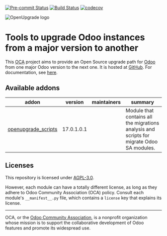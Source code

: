 
[![Pre-commit Status](https://github.com/OCA/OpenUpgrade/actions/workflows/pre-commit.yml/badge.svg?branch=17.0)](https://github.com/OCA/OpenUpgrade/actions/workflows/pre-commit.yml?query=branch%3A17.0)
[![Build Status](https://github.com/OCA/OpenUpgrade/actions/workflows/test.yml/badge.svg?branch=17.0)](https://github.com/OCA/OpenUpgrade/actions/workflows/test.yml?query=branch%3A17.0)
[![codecov](https://codecov.io/gh/OCA/OpenUpgrade/branch/17.0/graph/badge.svg)](https://codecov.io/gh/OCA/OpenUpgrade)

<!-- /!\ do not modify above this line -->

![OpenUpgrade logo](https://oca.github.io/OpenUpgrade/_images/OpenUpgrade.png)

# Tools to upgrade Odoo instances from a major version to another

This <a href="https://odoo-community.org">OCA</a> project aims to provide an Open Source upgrade path for <a href="https://github.com/odoo/odoo">Odoo</a> from one major Odoo version to the next one.
It is hosted at <a href="https://github.com/oca/openupgrade">GitHub</a>.
For documentation, see <a href="https://oca.github.io/OpenUpgrade">here</a>.

<!-- /!\ do not modify below this line -->

<!-- prettier-ignore-start -->

[//]: # (addons)

Available addons
----------------
addon | version | maintainers | summary
--- | --- | --- | ---
[openupgrade_scripts](openupgrade_scripts/) | 17.0.1.0.1 |  | Module that contains all the migrations analysis and scripts for migrate Odoo SA modules.

[//]: # (end addons)

<!-- prettier-ignore-end -->

## Licenses

This repository is licensed under [AGPL-3.0](LICENSE).

However, each module can have a totally different license, as long as they adhere to Odoo Community Association (OCA)
policy. Consult each module's `__manifest__.py` file, which contains a `license` key
that explains its license.

----
OCA, or the [Odoo Community Association](http://odoo-community.org/), is a nonprofit
organization whose mission is to support the collaborative development of Odoo features
and promote its widespread use.
